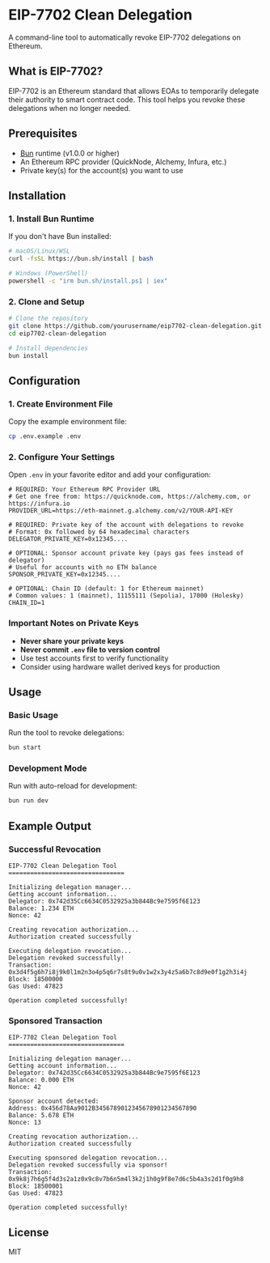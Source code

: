 # EIP-7702 Clean Delegation

A command-line tool to automatically revoke EIP-7702 delegations on Ethereum.

## What is EIP-7702?

EIP-7702 is an Ethereum standard that allows EOAs to temporarily delegate their authority to smart contract code. This tool helps you revoke these delegations when no longer needed.

## Prerequisites

- [Bun](https://bun.sh) runtime (v1.0.0 or higher)
- An Ethereum RPC provider (QuickNode, Alchemy, Infura, etc.)
- Private key(s) for the account(s) you want to use

## Installation

### 1. Install Bun Runtime

If you don't have Bun installed:

```bash
# macOS/Linux/WSL
curl -fsSL https://bun.sh/install | bash

# Windows (PowerShell)
powershell -c "irm bun.sh/install.ps1 | iex"
```

### 2. Clone and Setup

```bash
# Clone the repository
git clone https://github.com/yourusername/eip7702-clean-delegation.git
cd eip7702-clean-delegation

# Install dependencies
bun install
```

## Configuration

### 1. Create Environment File

Copy the example environment file:

```bash
cp .env.example .env
```

### 2. Configure Your Settings

Open `.env` in your favorite editor and add your configuration:

```env
# REQUIRED: Your Ethereum RPC Provider URL
# Get one free from: https://quicknode.com, https://alchemy.com, or https://infura.io
PROVIDER_URL=https://eth-mainnet.g.alchemy.com/v2/YOUR-API-KEY

# REQUIRED: Private key of the account with delegations to revoke
# Format: 0x followed by 64 hexadecimal characters
DELEGATOR_PRIVATE_KEY=0x12345....

# OPTIONAL: Sponsor account private key (pays gas fees instead of delegator)
# Useful for accounts with no ETH balance
SPONSOR_PRIVATE_KEY=0x12345....

# OPTIONAL: Chain ID (default: 1 for Ethereum mainnet)
# Common values: 1 (mainnet), 11155111 (Sepolia), 17000 (Holesky)
CHAIN_ID=1
```

### Important Notes on Private Keys

- **Never share your private keys**
- **Never commit `.env` file to version control**
- Use test accounts first to verify functionality
- Consider using hardware wallet derived keys for production

## Usage

### Basic Usage

Run the tool to revoke delegations:

```bash
bun start
```

### Development Mode

Run with auto-reload for development:

```bash
bun run dev
```


## Example Output

### Successful Revocation

```
EIP-7702 Clean Delegation Tool
================================

Initializing delegation manager...
Getting account information...
Delegator: 0x742d35Cc6634C0532925a3b844Bc9e7595f6E123
Balance: 1.234 ETH
Nonce: 42

Creating revocation authorization...
Authorization created successfully

Executing delegation revocation...
Delegation revoked successfully!
Transaction: 0x3d4f5g6h7i8j9k0l1m2n3o4p5q6r7s8t9u0v1w2x3y4z5a6b7c8d9e0f1g2h3i4j
Block: 18500000
Gas Used: 47823

Operation completed successfully!
```

### Sponsored Transaction

```
EIP-7702 Clean Delegation Tool
================================

Initializing delegation manager...
Getting account information...
Delegator: 0x742d35Cc6634C0532925a3b844Bc9e7595f6E123
Balance: 0.000 ETH
Nonce: 42

Sponsor account detected:
Address: 0x456d78Aa9012B3456789012345678901234567890
Balance: 5.678 ETH  
Nonce: 13

Creating revocation authorization...
Authorization created successfully

Executing sponsored delegation revocation...
Delegation revoked successfully via sponsor!
Transaction: 0x9k8j7h6g5f4d3s2a1z0x9c8v7b6n5m4l3k2j1h0g9f8e7d6c5b4a3s2d1f0g9h8
Block: 18500001
Gas Used: 47823

Operation completed successfully!
```

## License

MIT
